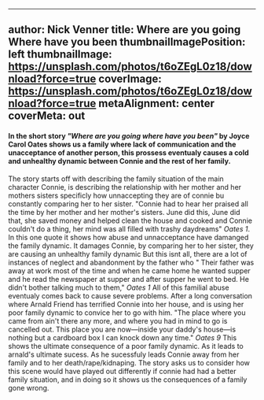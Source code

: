 
---
author: Nick Venner
title: Where are you going Where have you been
thumbnailImagePosition: left
thumbnailImage: https://unsplash.com/photos/t6oZEgL0z18/download?force=true
coverImage: https://unsplash.com/photos/t6oZEgL0z18/download?force=true
metaAlignment: center
coverMeta: out
---
#### In the short story *"Where are you going where have you been"* by Joyce Carol Oates shows us a family where lack of communication and the unacceptance of another person, this prossess eventualy causes a cold and unhealthy dynamic between Connie and the rest of her family.

<!-- Connie: Neglect

> There was one good thing: June went places with girl friends of hers, girls who were just as plain and steady as she, and so when
Connie wanted to do that her mother had no objections.*

> *Her parents and sister were going to a barbecue at an aunt's house and Connie said no, she wasn't interested, rolling her
eyes to let her mother know just what she thought of it. "Stay home alone then," her mother said sharply. Connie sat out back in a lawn chair and watched them drive away* -->

The story starts off with describing the family situation of the main character Connie, is describing the relationship with her mother and her mothers sisters specificly how unnaccepting they are of connie bu constantly comparing her to her sister.
"Connie had to hear her praised all the time by her mother and her mother's sisters. June did this, June did that, she saved money and helped clean the house and cooked and Connie couldn't do a thing, her mind was all filled with trashy daydreams" *Oates 1*.
In this one quote it shows how abuse and unnacceptance have damanged the family dynamic. It damages Connie, by comparing her to her sister, they are causing an unhealthy family dynamic But this isnt all, there are a lot of instances of neglect and abandonment by the father who "
Their father was away at work most of the time and when
he came home he wanted supper and he read the newspaper at supper and after supper he went to bed. He didn't bother talking much to them," *Oates 1*
All of this familial abuse eventualy comes back to cause severe problems. After a long conversation where Arnald Friend has terrified Connie into her house, and is using her poor family dynamic to convice her to go with him.
"The place where you came from ain't there any more, and
where you had in mind to go is cancelled out. This place you are now—inside your daddy's house—is nothing but a cardboard box I
can knock down any time." *Oates 9* This shows the ultimate consequence of a poor family dynamic. As it leads to arnald's ultimate sucess. As he sucessfuly leads Connie away from her family and to her death/rape/kidnaping. The story asks us to consider how this scene would have played out differently if connie had had a better family situation, and in doing so it shows us the consequences of a family gone wrong.

<!--
The story so far describes the family dramas of Connie, it shows that her family often *compares her unfavorably to her sister*, and are noticably distant. Once she declines her family obligations on a barbaque. *A car shows up then she has a peculiar conversation with a mysterious character called Arnald Friend.* He talks in riddles and seems to be hiding a secret, and

What makes a good family

Why do parents feel the need to compare siblings

| Characters        | Know           | Questions  |
| ------------- |:-------------:| -----:|
| Connie      | Does she have a good family life | What is the point of the story, and how will the relationship with Friend play out | What role does the abused person have in a family dynamic |
| Family characters      | Is she compared favorably or unfavorably to her sister      |  What makes them so abusive twards Connie |
   | Arnald Friend | What is his favorite band | Why is he lying about his true identity | Is he not a real character and just a figment of connie's Imagination|

>*Her sister June was twenty-four and still lived at home. She was a secretary in the high school Connie attended, and if that wasn't bad enough—with her in the same building—she was so plain and chunky and steady that Connie had to hear her praised all the time by her mother and her mother's sisters. June did this, June did that, she saved money and helped clean the house and cooked and Connie couldn't do a thing, her mind was all filled with trashy daydreams*


>*There was one good thing: June went places with girl friends of hers, girls who were just as plain and steady as she, and so when Connie wanted to do that her mother had no objections. The father of Connie's best girl friend drove the girls the three miles to town and left them at a shopping plaza so they could walk through the stores or go to a movie, and when he came to pick them up again at eleven he never bothered to ask what they had done*




>*. It's nice and shining and all for me. I thank you sweetheart," he said with a mock bow, but again he almost lost his balance. He had to bend and adjust his boots. Evidently his feet did not go all the way down; the boots must have been stuffed with something so that he would seem taller.*
> -->
